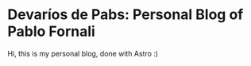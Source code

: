 # Devaríos de Pabs: Personal Blog of Pablo Fornali

Hi, this is my personal blog, done with Astro :)